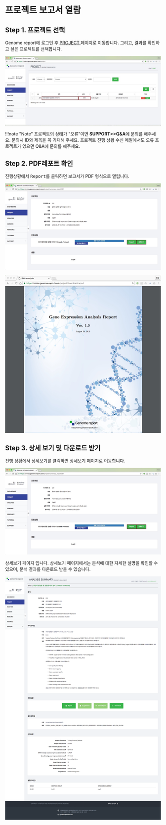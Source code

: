 # 프로젝트 보고서 열람


## Step 1. 프로젝트 선택

Genome report에 로그인 후 <a href="https://omics.genome-report.com/project" target="_blank"> PROJECT </a>페이지로 이동합니다.
그리고, 결과를 확인하고 싶은 프로젝트를 선택합니다.

![화면](https://github.com/genomereport/gimanual/raw/master/docs/images/project_screen.jpg)

!!!note "Note"
    프로젝트의 상태가 "오류"이면  **SUPPORT>>Q&A**에 문의를 해주세요.
    문의시 ID와 제목을 꼭 기재해 주세요.
    프로젝트 진행 상황 수신 메일에서도  오류 프로젝트가 있으면 Q&A에 문의를 해주세요.


## Step 2. PDF레포트 확인

진행상황에서 <kbd>Report</kbd>를 클릭하면  보고서가 PDF 형식으로 열립니다.

![화면](https://github.com/genomereport/gimanual/raw/master/docs/images/project_report_screen_1.jpg)

  ![화면](https://github.com/genomereport/gimanual/raw/master/docs/images/project_report_screen_3.jpg)

## Step 3. 상세 보기 및 다운로드 받기

진행 상황에서 <kbd>상세보기</kbd>를 클릭하면 상세보기 페이지로 이동합니다.

![화면](https://github.com/genomereport/gimanual/raw/master/docs/images/project_report_screen_1.jpg)

상세보기 페이지 입니다. 상세보기 페이지에서는 분석에 대한 자세한 설명을 확인할 수 있으며, 분석 결과를 다운로드 받을 수 있습니다.

![화면](https://github.com/genomereport/gimanual/raw/master/docs/images/project_status_04.png)

